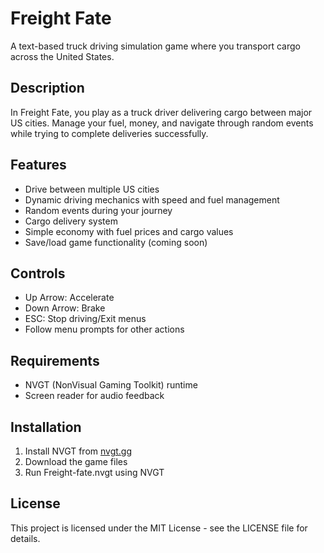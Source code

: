 # Freight Fate

A text-based truck driving simulation game where you transport cargo across the United States.

## Description

In Freight Fate, you play as a truck driver delivering cargo between major US cities. Manage your fuel, money, and navigate through random events while trying to complete deliveries successfully.

## Features

- Drive between multiple US cities
- Dynamic driving mechanics with speed and fuel management 
- Random events during your journey
- Cargo delivery system
- Simple economy with fuel prices and cargo values
- Save/load game functionality (coming soon)

## Controls

- Up Arrow: Accelerate
- Down Arrow: Brake
- ESC: Stop driving/Exit menus
- Follow menu prompts for other actions

## Requirements

- NVGT (NonVisual Gaming Toolkit) runtime
- Screen reader for audio feedback

## Installation

1. Install NVGT from [nvgt.gg](https://nvgt.gg)
2. Download the game files
3. Run Freight-fate.nvgt using NVGT

## License

This project is licensed under the MIT License - see the LICENSE file for details.
